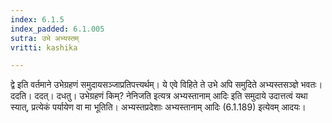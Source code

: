 ```yaml
---
index: 6.1.5
index_padded: 6.1.005
sutra: उभे अभ्यस्तम्
vritti: kashika

---
```

द्वे इति वर्तमाने उभेग्रहणं समुदायसञ्जाप्रतिपत्त्यर्थम्। ये एवे विहिते ते उभे अपि समुदिते अभ्यस्तसञ्ज्ञे भवतः। ददति। ददत्। दधतु। उभेग्रहणं किम्? नेनिजति इत्यत्र अभ्यस्तानाम् आदिः इति समुदाये उदात्तत्वं यथा स्यात्, प्रत्येकं पर्यायेण वा मा भूतिति। अभ्यस्तप्रदेशाः अभ्यस्तानाम् आदिः (6.1.189) इत्येवम् आदयः।